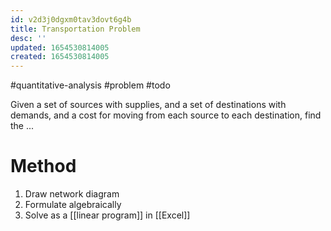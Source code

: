 ```yaml
---
id: v2d3j0dgxm0tav3dovt6g4b
title: Transportation Problem
desc: ''
updated: 1654530814005
created: 1654530814005
---
```

#quantitative-analysis #problem #todo 

Given a set of sources with supplies, and a set of destinations with demands, and a cost for moving from each source to each destination,  find the ...

# Method
1. Draw network diagram
2. Formulate algebraically
3. Solve as a [[linear program]] in [[Excel]]

